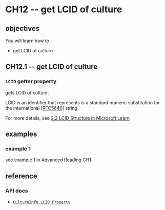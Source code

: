 # CH12 -- get LCID of culture
## objectives
You will learn how to

+ get LCID of culture

## CH12.1 -- get LCID of culture
### `LCID` getter property
gets LCID of culture.

LCID is an identifier that represents is a standard numeric substitution for the international [\[RFC5646\]](https://go.microsoft.com/fwlink/?LinkId=528682) string.

For more details, see [2.2 LCID Structure in Microsoft Learn](https://learn.microsoft.com/en-us/openspecs/windows_protocols/ms-lcid/63d3d639-7fd2-4afb-abbe-0d5b5551eef8)

## examples
### example 1
see example 1 in Advanced Reading CH1.

## reference
### API docs
+ [`CultureInfo.LCID Property`](https://learn.microsoft.com/en-us/dotnet/api/system.globalization.cultureinfo.lcid?view=net-8.0)